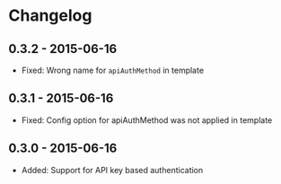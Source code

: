 Changelog
=========

0.3.2 - 2015-06-16
------------------

* Fixed: Wrong name for `apiAuthMethod` in template

0.3.1 - 2015-06-16
------------------

* Fixed: Config option for apiAuthMethod was not applied in template

0.3.0 - 2015-06-16
------------------

* Added: Support for API key based authentication
